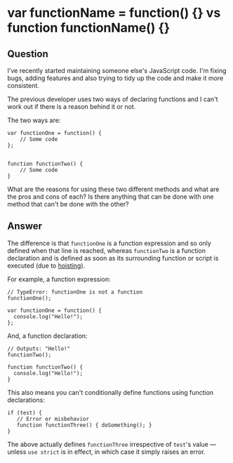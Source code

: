 
# var functionName = function() {} vs function functionName() {}

## Question
        
I've recently started maintaining someone else's JavaScript code. I'm fixing bugs, adding features and also trying to tidy up the code and make it more consistent.

The previous developer uses two ways of declaring functions and I can't work out if there is a reason behind it or not.

The two ways are:

    var functionOne = function() {
        // Some code
    };
    

    function functionTwo() {
        // Some code
    }
    

What are the reasons for using these two different methods and what are the pros and cons of each? Is there anything that can be done with one method that can't be done with the other?

## Answer
        
The difference is that `functionOne` is a function expression and so only defined when that line is reached, whereas `functionTwo` is a function declaration and is defined as soon as its surrounding function or script is executed (due to [hoisting](http://adripofjavascript.com/blog/drips/variable-and-function-hoisting.html)).

For example, a function expression:

    // TypeError: functionOne is not a function
    functionOne();
    
    var functionOne = function() {
      console.log("Hello!");
    };

And, a function declaration:

    // Outputs: "Hello!"
    functionTwo();
    
    function functionTwo() {
      console.log("Hello!");
    }

This also means you can't conditionally define functions using function declarations:

    if (test) {
       // Error or misbehavior
       function functionThree() { doSomething(); }
    }
    

The above actually defines `functionThree` irrespective of `test`'s value — unless `use strict` is in effect, in which case it simply raises an error.
